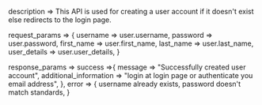 description  => This API is used for creating a user account if it doesn't exist else redirects to the login page.

request_params => {
                    username => user.username,
                    password => user.password,
                    first_name => user.first_name,
                    last_name => user.last_name,
                    user_details => user.user_details,
                    }

response_params => 
            success =>{
                message => "Successfully created user account",
                additional_information => "login at login page or authenticate you email address",
            },
            error => {
                username already exists,
                password doesn't match standards,
                }            